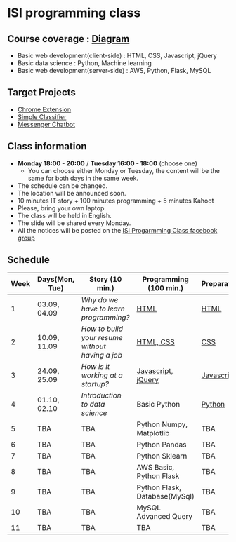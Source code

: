 # ISI programming class
## Course coverage : [Diagram](https://goo.gl/WDnqR6)
  * Basic web development(client-side) : HTML, CSS, Javascript, jQuery
  * Basic data science : Python, Machine learning
  * Basic web development(server-side) : AWS, Python, Flask, MySQL

## Target Projects
  * [Chrome Extension](https://chrome.google.com/webstore/detail/momentum/laookkfknpbbblfpciffpaejjkokdgca)
  * [Simple Classifier](https://www.kaggle.com/c/titanic)
  * [Messenger Chatbot](https://devpost.com/software/bebridge)

## Class information
  * **Monday 18:00 - 20:00** / **Tuesday 16:00 - 18:00** (choose one)
    * You can choose either Monday or Tuesday, the content will be the same for both days in the same week.
  * The schedule can be changed.
  * The location will be announced soon.
  * 10 minutes IT story + 100 minutes programming + 5 minutes Kahoot
  * Please, bring your own laptop.
  * The class will be held in English.
  * The slide will be shared every Monday.
  * All the notices will be posted on the [ISI Progarmming Class facebook group](https://www.facebook.com/groups/305271870223586/)

## Schedule
| Week | Days(Mon, Tue) | Story (10 min.) | Programming (100 min.) | Preparation |
| --- | --- | --- | --- | --- |
| 1 | 03.09, 04.09 | *Why do we have to learn programming?* | [HTML](https://speakerdeck.com/codethief/isi-programming-course-01-html) | [HTML](https://www.codecademy.com/learn/learn-html)  |
| 2 | 10.09, 11.09 | *How to build your resume without having a job* | [HTML, CSS](https://speakerdeck.com/codethief/isi-programming-course-02-css) | [CSS](https://www.codecademy.com/learn/learn-css) |
| 3 | 24.09, 25.09 | *How is it working at a startup?* | [Javascript, jQuery](https://speakerdeck.com/codethief/isi-programming-course-03-javascript) | [Javascript](https://www.codecademy.com/learn/introduction-to-javascript) |
| 4 | 01.10, 02.10 | *Introduction to data science* | Basic Python | [Python](https://www.codecademy.com/learn/learn-python) |
| 5 | TBA | TBA | Python Numpy, Matplotlib | TBA |
| 6 | TBA | TBA | Python Pandas | TBA |
| 7 | TBA | TBA | Python Sklearn | TBA |
| 8 | TBA | TBA | AWS Basic, Python Flask | TBA |
| 9 | TBA | TBA | Python Flask, Database(MySql) | TBA |
| 10 | TBA | TBA | MySQL Advanced Query | TBA |
| 11 | TBA | TBA | TBA | TBA |
